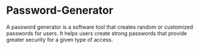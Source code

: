 # Password-Generator
A password generator is a software tool that creates random or customized passwords for users. It helps users create strong passwords that provide greater security for a given type of access.
